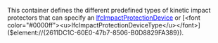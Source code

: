 This container defines the different predefined types of kinetic impact protectors that can specify an [<font color="#0000ff"><u>IfcImpactProtectionDevice</u></font>]($element://{2CCC5500-DE35-4db2-87C6-55B53CA06894}) or [<font color="#0000ff"><u>IfcImpactProtectionDeviceType</u></font>]($element://{2611DC1C-60E0-47b7-8506-B0D8829FA389}).
